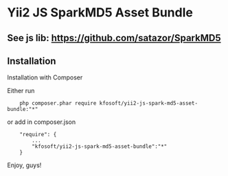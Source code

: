 # Yii2 JS SparkMD5 Asset Bundle
## See js lib: https://github.com/satazor/SparkMD5
## Installation

Installation with Composer

Either run
~~~
    php composer.phar require kfosoft/yii2-js-spark-md5-asset-bundle:"*"
~~~
or add in composer.json
~~~
    "require": {
        ...
        "kfosoft/yii2-js-spark-md5-asset-bundle":"*"
    }
~~~

Enjoy, guys!
